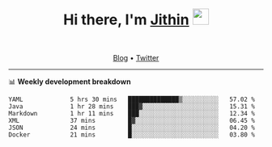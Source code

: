 <h1 align="center">Hi there, I'm <a href="https://jithset.github.io/" target="_blank">Jithin</a> <img
src="https://github.com/blackcater/blackcater/raw/main/images/Hi.gif" height="32" /></h1>

<br />

<p align="center">
  <a href="https://jithset.github.io">Blog</a> •
  <a href="https://twitter.com/jithset">Twitter</a>
</p>

---

📊 **Weekly development breakdown**

<!--START_SECTION:waka-->

```text
YAML             5 hrs 30 mins   ██████████████▒░░░░░░░░░░   57.02 %
Java             1 hr 28 mins    ███▓░░░░░░░░░░░░░░░░░░░░░   15.31 %
Markdown         1 hr 11 mins    ███░░░░░░░░░░░░░░░░░░░░░░   12.34 %
XML              37 mins         █▓░░░░░░░░░░░░░░░░░░░░░░░   06.45 %
JSON             24 mins         █░░░░░░░░░░░░░░░░░░░░░░░░   04.20 %
Docker           21 mins         █░░░░░░░░░░░░░░░░░░░░░░░░   03.80 %
```

<!--END_SECTION:waka-->


